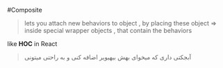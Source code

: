 #Composite

> lets you attach new behaviors to object , by placing these object => inside special wrapper objects , that contain the behaviors

like **HOC** in React

> آبجکتی داری که میخوای بهش بیهیویر اضافه کنی و به راحتی میتونی
